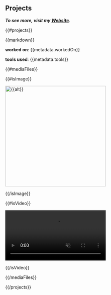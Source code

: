 ## Projects

_**To see more, visit my [Website](amirhossein-esmaeili.com)**_.

{{#projects}}

{{markdown}}

**worked on**: {{metadata.workedOn}}

**tools used**: {{metadata.tools}}

{{#mediaFiles}}

{{#isImage}}

<img src="{{{url}}}" alt="{{alt}}" width="320">

{{/isImage}}

{{#isVideo}}

<video width="320" controls loop muted autoplay>
<source src="https://raw.githubusercontent.com/amirhh00/amirhh00/refs/heads/main/{{{url}}}" type="video/mp4">
</video>

{{/isVideo}}

{{/mediaFiles}}

{{/projects}}
